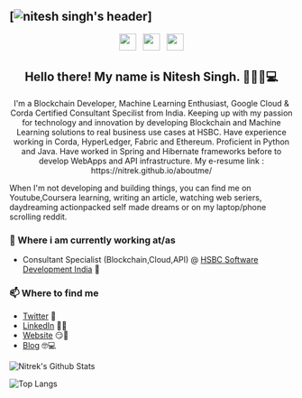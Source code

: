 ## [![nitesh singh's header](https://github.com/nitrek/blob/master/header.png)]

<p align='center'>
<a href="https://dev.to/stephenajulu"><img height="30" src="https://raw.githubusercontent.com/nitrek/main/icon/dev.png"></a>&nbsp;&nbsp;
<a href="https://twitter.com/nitrek"><img height="30" src="https://github.com/nitrek/main/icon/twitter.png?raw=true"></a>&nbsp;&nbsp;
<a href="https://www.linkedin.com/in/niteshsingh19/"><img height="30" src="https://github.com/nitrek/main/icon/linkedin.png?raw=true"></a>
</p>

<h2 align="center">Hello there! My name is Nitesh Singh. 👋🤓😉💻</h2>
<p align="center">I'm a Blockchain Developer, Machine Learning Enthusiast, Google Cloud & Corda Certified Consultant Specilist from India.
Keeping up with my passion for technology and innovation by developing Blockchain and Machine Learning solutions to real business use cases at HSBC. Have experience working in Corda, HyperLedger, Fabric and Ethereum. Proficient in Python and Java. Have worked in Spring and Hibernate frameworks before to develop WebApps and API infrastructure.
My e-resume link : https://nitrek.github.io/aboutme/ 

When I'm not developing and building things, you can find me on Youtube,Coursera learning, writing an article, watching web seriers, daydreaming actionpacked self made dreams or on my laptop/phone scrolling reddit.</p>

### 💼 Where i am currently working at/as
- Consultant Specialist (Blockchain,Cloud,API) @ [HSBC Software Development India](https://tech.hsbc/en) 💼 

### 📫 Where to find me
- [Twitter](https://twitter.com/niteshsingh) 🐤
- [LinkedIn](https://linkedin.com/in/niteshsingh19) 👨💼
- [Website](https://nitrek.github.io/aboutme) 😏🔗
- [Blog](https://medium.com/@nitrek) 🤓💻

![Nitrek's Github Stats](https://github-readme-stats.vercel.app/api?username=nitrek&show_icons=true&theme=radical)

![Top Langs](https://github-readme-stats.vercel.app/api/top-langs/?username=nitrek)
